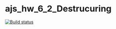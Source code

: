 # ajs_hw_6_2_Destrucuring

[![Build status](https://ci.appveyor.com/api/projects/status/9fkayvwff0q95ogk?svg=true)](https://ci.appveyor.com/project/VyacheslavBakashov/ajs-hw-6-2-destructuring)
